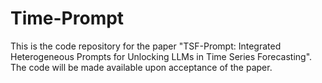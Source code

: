 # Time-Prompt
This is the code repository for the paper "TSF-Prompt: Integrated Heterogeneous Prompts for Unlocking LLMs in Time Series Forecasting". The code will be made available upon acceptance of the paper.
